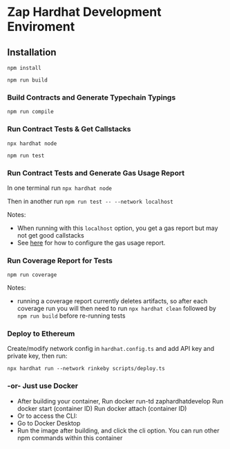 # Zap Hardhat Development Enviroment

## Installation

`npm install`

`npm run build`

### Build Contracts and Generate Typechain Typings

`npm run compile`

### Run Contract Tests & Get Callstacks

`npx hardhat node`

`npm run test`


### Run Contract Tests and Generate Gas Usage Report

In one terminal run `npx hardhat node`

Then in another run `npm run test -- --network localhost`

Notes:

- When running with this `localhost` option, you get a gas report but may not get good callstacks
- See [here](https://github.com/cgewecke/eth-gas-reporter#installation-and-config) for how to configure the gas usage report.

### Run Coverage Report for Tests

`npm run coverage`

Notes:

- running a coverage report currently deletes artifacts, so after each coverage run you will then need to run `npx hardhat clean` followed by `npm run build` before re-running tests

### Deploy to Ethereum

Create/modify network config in `hardhat.config.ts` and add API key and private key, then run:

`npx hardhat run --network rinkeby scripts/deploy.ts`
### -or- Just use Docker
- After building your container,
Run  docker run-td zaphardhatdevelop
Run docker start (container ID)
Run docker attach (container ID)
- Or to access the CLI:
- Go to Docker Desktop
- Run the image after building, and click the cli option. You can run other npm commands within this container